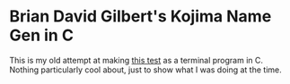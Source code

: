 # Brian David Gilbert's Kojima Name Gen in C

This is my old attempt at making [this test](https://www.polygon.com/videos/2019/11/11/20959269/unraveled-kojima-name-generator-death-stranding) as a terminal program in C. Nothing particularly cool about, just to show what I was doing at the time.
